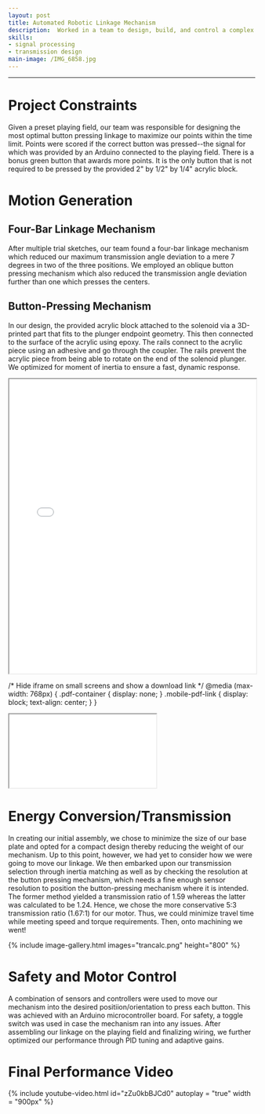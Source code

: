 ```yaml
---
layout: post
title: Automated Robotic Linkage Mechanism
description:  Worked in a team to design, build, and control a complex linkage mechanism to rapidly press arcade buttons in sequence
skills: 
- signal processing
- transmission design
main-image: /IMG_6858.jpg
---
```


---
# Project Constraints
Given a preset playing field, our team was responsible for designing the most optimal button pressing linkage to maximize our points within the time limit. Points were scored if the correct button was pressed--the signal for which was provided by an Arduino connected to the playing field. There is a bonus green button that awards more points. It is the only button that is not required to be pressed by the provided 2" by 1/2" by 1/4" acrylic block.

# Motion Generation
## Four-Bar Linkage Mechanism
After multiple trial sketches, our team found a four-bar linkage mechanism which reduced our maximum transmission angle deviation to a mere 7 degrees in two of the three positions. We employed an oblique button pressing mechanism which also reduced the transmission angle deviation further than one which presses the centers.

## Button-Pressing Mechanism
In our design, the provided acrylic block attached to the solenoid via a 3D-printed part that fits to the plunger endpoint geometry.  This then connected to the surface of the acrylic using epoxy. The rails connect to the acrylic piece using an adhesive and go through the coupler. The rails prevent the acrylic piece from being able to rotate on the end of the solenoid plunger. We optimized for moment of inertia to ensure a fast, dynamic response.

<iframe src="/assets/images/Full Assembly.pdf" width="100%" height="600px"></iframe>


  /* Hide iframe on small screens and show a download link */
  @media (max-width: 768px) {
    .pdf-container { display: none; }
    .mobile-pdf-link { display: block; text-align: center; }
  }
</style>

<div class="pdf-container">
  <iframe src="/assets/images/Full Assembly.pdf"></iframe>
</div>

<p class="mobile-pdf-link" style="display: none;">
  <a href="/assets/images/Full Assembly.pdf" target="_blank">📄 Open PDF</a>
</p>


# Energy Conversion/Transmission
In creating our initial assembly, we chose to minimize the size of our base plate and opted for a compact design thereby reducing the weight of our mechanism. Up to this point, however, we had yet to consider how we were going to move our linkage. We then embarked upon our transmission selection through inertia matching as well as by checking the resolution at the button pressing mechanism, which needs a fine enough sensor resolution to position the button-pressing mechanism where it is intended. The former method yielded a transmission ratio of 1.59 whereas the latter was calculated to be 1.24. Hence, we chose the more conservative 5:3 transmission ratio (1.67:1) for our motor. Thus, we could minimize travel time while meeting speed and torque requirements. Then, onto machining we went!

{% include image-gallery.html images="trancalc.png" height="800" %}

# Safety and Motor Control
A combination of sensors and controllers were used to move our mechanism into the desired positiion/orientation to press each button. This was achieved with an Arduino microcontroller board. For safety, a toggle switch was used in case the mechanism ran into any issues. After assembling our linkage on the playing field and finalizing wiring, we further optimized our performance through PID tuning and adaptive gains.

# Final Performance Video
{% include youtube-video.html id="zZu0kbBJCd0" autoplay = "true" width = "900px" %}
